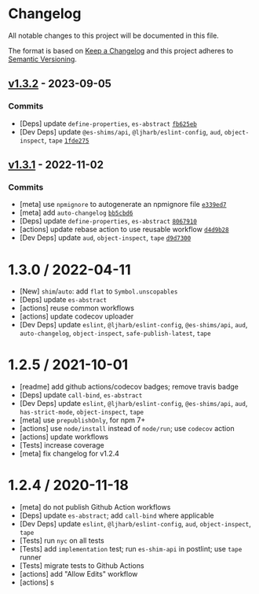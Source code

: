 # Changelog

All notable changes to this project will be documented in this file.

The format is based on [Keep a Changelog](https://keepachangelog.com/en/1.0.0/)
and this project adheres to [Semantic Versioning](https://semver.org/spec/v2.0.0.html).

## [v1.3.2](https://github.com/es-shims/Array.prototype.flat/compare/v1.3.1...v1.3.2) - 2023-09-05

### Commits

- [Deps] update `define-properties`, `es-abstract` [`fb625eb`](https://github.com/es-shims/Array.prototype.flat/commit/fb625eb6935b2c59a16ca6a99348ab6bd99089ec)
- [Dev Deps] update `@es-shims/api`, `@ljharb/eslint-config`, `aud`, `object-inspect`, `tape` [`1fde275`](https://github.com/es-shims/Array.prototype.flat/commit/1fde275224a27cfc9347b22e953ad9db46823d05)

## [v1.3.1](https://github.com/es-shims/Array.prototype.flat/compare/v1.3.0...v1.3.1) - 2022-11-02

### Commits

- [meta] use `npmignore` to autogenerate an npmignore file [`e339ed7`](https://github.com/es-shims/Array.prototype.flat/commit/e339ed71634921d770e8831458767e4564bfc018)
- [meta] add `auto-changelog` [`bb5cbd6`](https://github.com/es-shims/Array.prototype.flat/commit/bb5cbd64544bcdb11d0dff24ea4a18dcb5ab7fd1)
- [Deps] update `define-properties`, `es-abstract` [`8067910`](https://github.com/es-shims/Array.prototype.flat/commit/80679104268c99a3d01552024aeff5bfc39eb97e)
- [actions] update rebase action to use reusable workflow [`d4d9b28`](https://github.com/es-shims/Array.prototype.flat/commit/d4d9b28870ba950d6a19f0ad85f09a35767fbc55)
- [Dev Deps] update `aud`, `object-inspect`, `tape` [`d9d7300`](https://github.com/es-shims/Array.prototype.flat/commit/d9d730009cfe8d02ed1e0f7db0f5b4ebe7c11fae)

<!-- auto-changelog-above -->

1.3.0 / 2022-04-11
=================
  * [New] `shim`/`auto`: add `flat` to `Symbol.unscopables`
  * [Deps] update `es-abstract`
  * [actions] reuse common workflows
  * [actions] update codecov uploader
  * [Dev Deps] update `eslint`, `@ljharb/eslint-config`, `@es-shims/api`, `aud`, `auto-changelog`, `object-inspect`, `safe-publish-latest`, `tape`

1.2.5 / 2021-10-01
=================
  * [readme] add github actions/codecov badges; remove travis badge
  * [Deps] update `call-bind`, `es-abstract`
  * [Dev Deps] update `eslint`, `@ljharb/eslint-config`, `@es-shims/api`, `aud`, `has-strict-mode`, `object-inspect`, `tape`
  * [meta] use `prepublishOnly`, for npm 7+
  * [actions] use `node/install` instead of `node/run`; use `codecov` action
  * [actions] update workflows
  * [Tests] increase coverage
  * [meta] fix changelog for v1.2.4

1.2.4 / 2020-11-18
=================
  * [meta] do not publish Github Action workflows
  * [Deps] update `es-abstract`; add `call-bind` where applicable
  * [Dev Deps] update `eslint`, `@ljharb/eslint-config`, `aud`, `object-inspect`, `tape`
  * [Tests] run `nyc` on all tests
  * [Tests] add `implementation` test; run `es-shim-api` in postlint; use `tape` runner
  * [Tests] migrate tests to Github Actions
  * [actions] add "Allow Edits" workflow
  * [actions] s